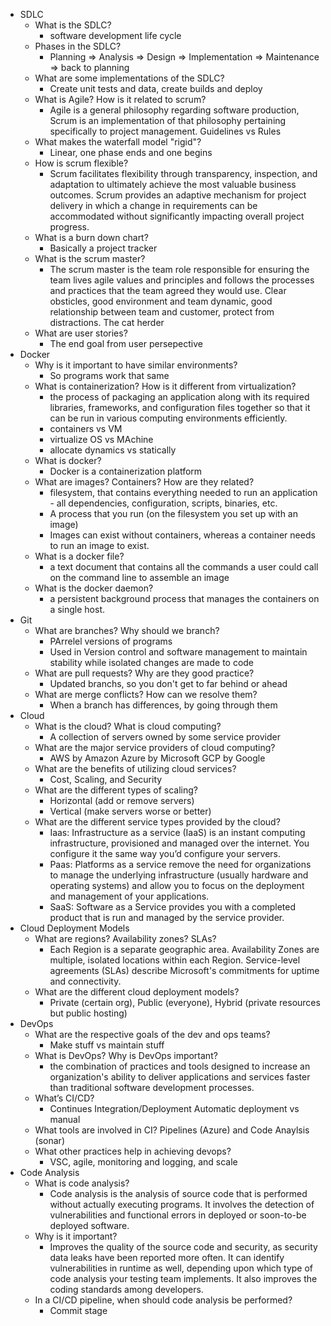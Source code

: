 * SDLC
    * What is the SDLC? 
        * software development life cycle
    * Phases in the SDLC?  
        * Planning => Analysis => Design => Implementation => Maintenance =>  back to planning
    * What are some implementations of the SDLC? 
        * Create unit tests and data, create builds and deploy
    * What is Agile? How is it related to scrum?
        * Agile is a general philosophy regarding software production, Scrum is an implementation of that philosophy pertaining specifically to project management. Guidelines vs Rules
    * What makes the waterfall model "rigid"?
        * Linear, one phase ends and one begins
    * How is scrum flexible?
        * Scrum facilitates flexibility through transparency, inspection, and adaptation to ultimately achieve the most valuable business outcomes. Scrum provides an adaptive mechanism for project delivery in which a change in requirements can be accommodated without significantly impacting overall project progress.
    * What is a burn down chart?
        * Basically a project tracker
    * What is the scrum master?
        * The scrum master is the team role responsible for ensuring the team lives agile values and principles and follows the processes and practices that the team agreed they would use. Clear obsticles, good environment and team dynamic, good relationship between team and customer, protect from distractions. The cat herder
    * What are user stories?
        * The end goal from user persepective
* Docker
    * Why is it important to have similar environments? 
        * So programs work that same 
    * What is containerization? How is it different from virtualization?
        * the process of packaging an application along with its required libraries, frameworks, and configuration files together so that it can be run in various computing environments efficiently.
        * containers vs VM
        * virtualize OS vs MAchine
        * allocate dynamics vs statically
    * What is docker?
        * Docker is a containerization platform 
    * What are images? Containers? How are they related? 
        * filesystem, that contains everything needed to run an application - all dependencies, configuration, scripts, binaries, etc. 
        * A process that you run (on the filesystem you set up with an image) 
        * Images can exist without containers, whereas a container needs to run an image to exist.
    * What is a docker file?
        * a text document that contains all the commands a user could call on the command line to assemble an image 
    * What is the docker daemon?
        * a persistent background process that manages the containers on a single host.
* Git
    * What are branches? Why should we branch? 
        * PArrelel versions of programs
        * Used in Version control and software management to maintain stability while isolated changes are made to code
    * What are pull requests? Why are they good practice?
        * Updated branchs, so you don't get to far behind or ahead 
    * What are merge conflicts? How can we resolve them?
        * When a branch has differences, by going through them
* Cloud
    * What is the cloud? What is cloud computing? 
        * A collection of servers owned by some service provider
    * What are the major service providers of cloud computing? 
        * AWS by Amazon Azure by Microsoft GCP by Google
    * What are the benefits of utilizing cloud services?
        * Cost, Scaling, and Security 
    * What are the different types of scaling? 
        * Horizontal (add or remove servers) 
        * Vertical (make servers worse or better)
    * What are the different service types provided by the cloud? 
        * Iaas: Infrastructure as a service (IaaS) is an instant computing infrastructure, provisioned and managed over the internet. You configure it the same way you’d configure your servers. 
        * Paas: Platforms as a service remove the need for organizations to manage the underlying infrastructure (usually hardware and operating systems) and allow you to focus on the deployment and management of your applications. 
        * SaaS: Software as a Service provides you with a completed product that is run and managed by the service provider.
* Cloud Deployment Models
    * What are regions? Availability zones? SLAs? 
        * Each Region is a separate geographic area. Availability Zones are multiple, isolated locations within each Region. Service-level agreements (SLAs) describe Microsoft's commitments for uptime and connectivity. 
    * What are the different cloud deployment models?
        * Private (certain org), Public (everyone), Hybrid (private resources but public hosting)
* DevOps
    * What are the respective goals of the dev and ops teams? 
        * Make stuff vs maintain stuff
    * What is DevOps? Why is DevOps important?
        * the combination of practices and tools designed to increase an organization's ability to deliver applications and services faster than traditional software development processes.
    * What’s CI/CD? 
        * Continues Integration/Deployment Automatic deployment vs manual 
    * What tools are involved in CI?
        Pipelines (Azure) and Code Anaylsis (sonar)
    * What other practices help in achieving devops? 
        * VSC, agile, monitoring and logging, and scale
* Code Analysis 
    * What is code analysis? 
        * Code analysis is the analysis of source code that is performed without actually executing programs. It involves the detection of vulnerabilities and functional errors in deployed or soon-to-be deployed software.
    * Why is it important? 
        * Improves the quality of the source code and security, as security data leaks have been reported more often. It can identify vulnerabilities in runtime as well, depending upon which type of code analysis your testing team implements. It also improves the coding standards among developers.
    * In a CI/CD pipeline, when should code analysis be performed?
        * Commit stage